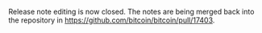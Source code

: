 Release note editing is now closed. The notes are being merged back into the repository in https://github.com/bitcoin/bitcoin/pull/17403.